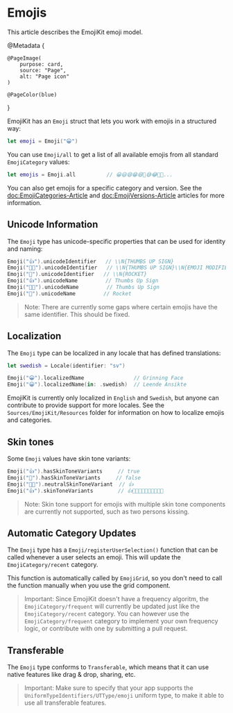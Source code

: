 # Emojis

This article describes the EmojiKit emoji model.

@Metadata {
    
    @PageImage(
        purpose: card,
        source: "Page",
        alt: "Page icon"
    )
    
    @PageColor(blue)
}

EmojiKit has an ``Emoji`` struct that lets you work with emojis in a structured way:

```swift
let emoji = Emoji("😀")
```

You can use ``Emoji/all`` to get a list of all available emojis from all standard ``EmojiCategory`` values:

```swift
let emojis = Emoji.all          // 😀😃😄😁😆🥹😅😂🤣🥲...
```

You can also get emojis for a specific category and version. See the <doc:EmojiCategories-Article> and <doc:EmojiVersions-Article> articles for more information.


## Unicode Information

The ``Emoji`` type has unicode-specific properties that can be used for identity and naming:

```swift
Emoji("👍").unicodeIdentifier   // \\N{THUMBS UP SIGN}
Emoji("👍🏿").unicodeIdentifier   // \\N{THUMBS UP SIGN}\\N{EMOJI MODIFIER FITZPATRICK TYPE-6}
Emoji("🚀").unicodeIdentifier   // \\N{ROCKET}
Emoji("👍").unicodeName         // Thumbs Up Sign
Emoji("👍🏿").unicodeName         // Thumbs Up Sign
Emoji("🚀").unicodeName         // Rocket
```

> Note: There are currently some gaps where certain emojis have the same identifier. This should be fixed.


## Localization

The ``Emoji`` type can be localized in any locale that has defined translations:

```swift
let swedish = Locale(identifier: "sv")

Emoji("😀").localizedName                // Grinning Face
Emoji("😀").localizedName(in: .swedish)  // Leende Ansikte
```

EmojiKit is currently only localized in `English` and `Swedish`, but anyone can contribute to provide support for more locales. See the `Sources/EmojiKit/Resources` folder for information on how to localize emojis and categories.


## Skin tones

Some ``Emoji`` values have skin tone variants:

```swift
Emoji("👍").hasSkinToneVariants     // true
Emoji("🚀").hasSkinToneVariants     // false
Emoji("👍🏿").neutralSkinToneVariant  // 👍
Emoji("👍").skinToneVariants        // 👍👍🏻👍🏼👍🏽👍🏾👍🏿
```

> Note: Skin tone support for emojis with multiple skin tone components are currently not supported, such as two persons kissing.



## Automatic Category Updates

The ``Emoji`` type has a ``Emoji/registerUserSelection()`` function that can be called whenever a user selects an emoji. This will update the ``EmojiCategory/recent`` category.

This function is automatically called by ``EmojiGrid``, so you don't need to call the function manually when you use the grid component.

> Important: Since EmojiKit doesn't have a frequency algoritm, the ``EmojiCategory/frequent`` will currently be updated just like the ``EmojiCategory/recent`` category. You can however use the ``EmojiCategory/frequent`` category to implement your own frequency logic, or contribute with one by submitting a pull request.


## Transferable

The ``Emoji`` type conforms to `Transferable`, which means that it can use native features like drag & drop, sharing, etc.

> Important: Make sure to specify that your app supports the ``UniformTypeIdentifiers/UTType/emoji`` uniform type, to make it able to use all transferable features.

